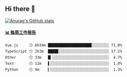## Hi there 👋

[![Anurag's GitHub stats](https://github-readme-stats.vercel.app/api?username=OriLight152)](https://github.com/anuraghazra/github-readme-stats)

<!--
**OriLight152/OriLight152** is a ✨ _special_ ✨ repository because its `README.md` (this file) appears on your GitHub profile.

Here are some ideas to get you started:

- 🔭 I’m currently working on ...
- 🌱 I’m currently learning ...
- 👯 I’m looking to collaborate on ...
- 🤔 I’m looking for help with ...
- 💬 Ask me about ...
- 📫 How to reach me: ...
- 😄 Pronouns: ...
- ⚡ Fun fact: ...
-->

<!-- waka-box start -->
#### <a href="https://gist.github.com/92c8d5b388768c10efcba86e82b7c4fb" target="_blank">📊 每周工作报告</a>
```text
Vue.js     🕓 8h34m ████████████████████░░░░░░░░ 71.8%
TypeScript 🕓 2h3m  ████▊░░░░░░░░░░░░░░░░░░░░░░░ 17.2%
Other      🕓 33m   █▎░░░░░░░░░░░░░░░░░░░░░░░░░░  4.7%
Text       🕓 12m   ▌░░░░░░░░░░░░░░░░░░░░░░░░░░░  1.8%
Python     🕓 9m    ▎░░░░░░░░░░░░░░░░░░░░░░░░░░░  1.3%
```
<!-- Powered by https://github.com/journey-ad/waka-box-go . -->
<!-- waka-box end -->
